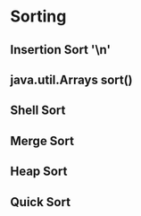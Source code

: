 # Sorting
## Insertion Sort '\n'
## java.util.Arrays sort()
## Shell Sort
## Merge Sort
## Heap Sort
## Quick Sort
